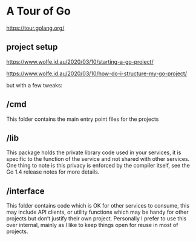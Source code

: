# A Tour of Go
https://tour.golang.org/

## project setup
https://www.wolfe.id.au/2020/03/10/starting-a-go-project/

https://www.wolfe.id.au/2020/03/10/how-do-i-structure-my-go-project/

but with a few tweaks:

## /cmd

This folder contains the main entry point files for the projects

## /lib
This package holds the private library code used in your services, it is specific to the function of the service and not shared with other services. 
One thing to note is this privacy is enforced by the compiler itself, see the Go 1.4 release notes for more details.

## /interface
This folder contains code which is OK for other services to consume, this may include API clients, or utility functions which may be handy for other projects but don’t justify their own project.
Personally I prefer to use this over internal, mainly as I like to keep things open for reuse in most of projects.

